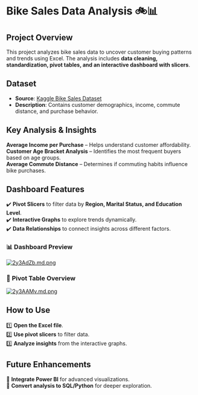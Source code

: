 # Bike Sales Data Analysis 🚲📊

## Project Overview  
This project analyzes bike sales data to uncover customer buying patterns and trends using Excel. The analysis includes **data cleaning, standardization, pivot tables, and an interactive dashboard with slicers**.

## Dataset  
- **Source**: [Kaggle Bike Sales Dataset](https://www.kaggle.com/datasets/ahmedmohamedibrahim1/bike-sales-dataset)  
- **Description**: Contains customer demographics, income, commute distance, and purchase behavior.  

## Key Analysis & Insights  
 **Average Income per Purchase** – Helps understand customer affordability.  
 **Customer Age Bracket Analysis** – Identifies the most frequent buyers based on age groups.  
 **Average Commute Distance** – Determines if commuting habits influence bike purchases.  

## Dashboard Features  
✔️ **Pivot Slicers** to filter data by **Region, Marital Status, and Education Level**.  
✔️ **Interactive Graphs** to explore trends dynamically.  
✔️ **Data Relationships** to connect insights across different factors.  

### 📊 **Dashboard Preview**  
<a href="https://freeimage.host/i/2y3AdZb"><img src="https://iili.io/2y3AdZb.md.png" alt="2y3AdZb.md.png" border="0"></a>

### 📑 **Pivot Table Overview**  
<a href="https://freeimage.host/i/2y3AAMv"><img src="https://iili.io/2y3AAMv.md.png" alt="2y3AAMv.md.png" border="0"></a> 

## How to Use  
1️⃣ **Open the Excel file**.  
2️⃣ **Use pivot slicers** to filter data.  
3️⃣ **Analyze insights** from the interactive graphs.  

## Future Enhancements  
🔹 **Integrate Power BI** for advanced visualizations.  
🔹 **Convert analysis to SQL/Python** for deeper exploration.  
